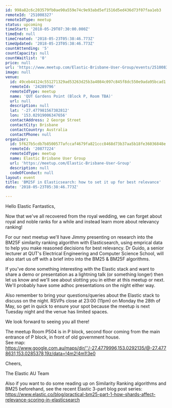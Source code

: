 ```yaml
---
id: 998a82c6c203579fb0ae90a559e74c9e93abd5ef1516d5ed436d73f07faa1eb3
remoteId: '251008327'
remoteIdType: meetup
status: upcoming
timeStart: '2018-05-29T07:30:00.000Z'
timeEnd: null
timeCreated: '2018-05-23T05:38:46.773Z'
timeUpdated: '2018-05-23T05:38:46.773Z'
countAttending: '5'
countCapacity: null
countWaitlist: '0'
price: null
url: 'https://www.meetup.com/Elastic-Brisbane-User-Group/events/251008327/'
image: null
venue:
  id: 49ceb44124c551271329ad53263d25b3a4084c097c845f8dc550e9ada95bcad1
  remoteId: '24289796'
  remoteIdType: meetup
  name: 'QUT Gardens Point (Block P, Room TBA)'
  url: null
  description: null
  lat: '-27.477981567382812'
  lon: '153.02919006347656'
  contactAddress: 2 George Street
  contactCity: Brisbane
  contactCountry: Australia
  contactPhone: null
organizer:
  id: 5f627b5cdb7b8500577afccaf4679fa821ccc8468d73b37aa5b18fe36036848e
  remoteId: '20877224'
  remoteIdType: meetup
  name: Elastic Brisbane User Group
  url: 'https://meetup.com/Elastic-Brisbane-User-Group'
  description: null
  codeOfConduct: null
layout: event
title: 'BM25F in Elasticsearch: how to set it up for best relevance'
date: '2018-05-23T05:38:46.773Z'

---
```

<p>Hello Elastic Fantastics,</p> <p>Now that we've all recovered from the royal wedding, we can forget about royal and noble ranks for a while and instead learn more about relevancy ranking!</p> <p>For our next meetup we'll have Jimmy presenting on research into the BM25F similarity ranking algorithm with Elasticsearch, using emprical data to help you make reasoned decisions for best relevancy. Dr Guido, a senior lecturer at QUT's Electrical Engineering and Computer Science School, will also start us off with a brief intro into the BM25 &amp; BM25F algorithms.</p> <p>If you've done something interesting with the Elastic stack and want to share a demo or presentation as a lightning talk (or something longer) then let us know and we'll see about slotting you in either at this meetup or next. We'll probably have some adhoc presentations on the night either way.</p> <p>Also remember to bring your questions/queries about the Elastic stack to discuss on the night. RSVPs close at 23:00 (11pm) on Monday the 28th of May, so get in quick to ensure your spot because the meetup is next Tuesday night and the venue has limited spaces.</p> <p>We look forward to seeing you all there!</p> <p>The meetup Room P504 is in P block, second floor coming from the main entrance of P block, in front of old government house.<br/>See map: <a href="https://www.google.com.au/maps/dir/''/-27.4779996,153.0292135/@-27.4778631,153.0285378,19z/data=!4m2!4m1!3e0" class="linkified">https://www.google.com.au/maps/dir/''/-27.4779996,153.0292135/@-27.4778631,153.0285378,19z/data=!4m2!4m1!3e0</a></p> <p>Cheers,</p> <p>The Elastic AU Team</p> <p>Also if you want to do some reading up on Similarity Ranking algorithms and BM25 beforehand, see the recent Elastic 3-part blog post series:<br/><a href="https://www.elastic.co/blog/practical-bm25-part-1-how-shards-affect-relevance-scoring-in-elasticsearch" class="linkified">https://www.elastic.co/blog/practical-bm25-part-1-how-shards-affect-relevance-scoring-in-elasticsearch</a></p>
